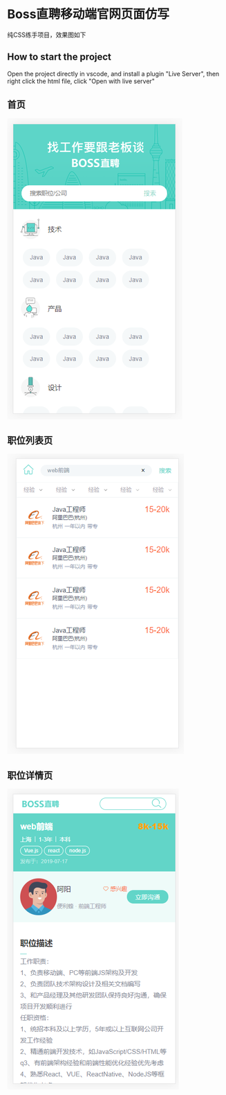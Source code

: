 # Boss直聘移动端官网页面仿写

纯CSS练手项目，效果图如下
## How to start the project
Open the project directly in vscode, and install a plugin "Live Server", then right click the html file, click "Open with live server"

## 首页
![](./image/index.png)

## 职位列表页
![](./image/joblist.png)

## 职位详情页
![](./image/detail.png)